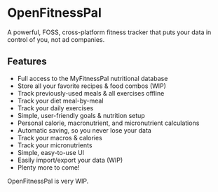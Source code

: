 # OpenFitnessPal
A powerful, FOSS, cross-platform fitness tracker that puts your data in control of you, not ad companies.

## Features
- Full access to the MyFitnessPal nutritional database
- Store all your favorite recipes & food combos (WIP)
- Track previously-used meals & all exercises offline
- Track your diet meal-by-meal
- Track your daily exercises
- Simple, user-friendly goals & nutrition setup
- Personal calorie, macronutrient, and micronutrient calculations
- Automatic saving, so you never lose your data
- Track your macros & calories
- Track your micronutrients
- Simple, easy-to-use UI
- Easily import/export your data (WIP)
- Plenty more to come!

OpenFitnessPal is very WIP.
